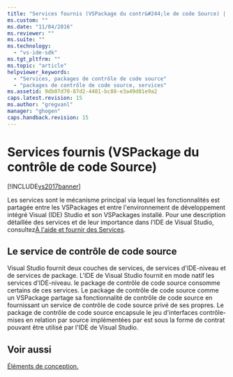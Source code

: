 ```yaml
---
title: "Services fournis (VSPackage du contr&#244;le de code Source) | Microsoft Docs"
ms.custom: ""
ms.date: "11/04/2016"
ms.reviewer: ""
ms.suite: ""
ms.technology: 
  - "vs-ide-sdk"
ms.tgt_pltfrm: ""
ms.topic: "article"
helpviewer_keywords: 
  - "Services, packages de contrôle de code source"
  - "packages de contrôle de code source, services"
ms.assetid: 9db07d70-87d2-4401-bc88-e3a49d81e9a2
caps.latest.revision: 15
ms.author: "gregvanl"
manager: "ghogen"
caps.handback.revision: 15
---
```

# Services fournis (VSPackage du contr&#244;le de code Source)
[!INCLUDE[vs2017banner](../../code-quality/includes/vs2017banner.md)]

Les services sont le mécanisme principal via lequel les fonctionnalités est partagée entre les VSPackages et entre l'environnement de développement intégré Visual \(IDE\) Studio et son VSPackages installé.  Pour une description détaillée des services et de leur importance dans l'IDE de Visual Studio, consultez[À l'aide et fournir des Services](../../extensibility/using-and-providing-services.md).  
  
## Le service de contrôle de code source  
 Visual Studio fournit deux couches de services, de services d'IDE\-niveau et de services de package.  L'IDE de Visual Studio fournit en mode natif les services d'IDE\-niveau.  le package de contrôle de code source consomme certains de ces services.  Le package de contrôle de code source comme un VSPackage partage sa fonctionnalité de contrôle de code source en fournissant un service de contrôle de code source privé de ses propres.  Le package de contrôle de code source encapsule le jeu d'interfaces contrôle\-mises en relation par source implémentées par est sous la forme de contrat pouvant être utilisé par l'IDE de Visual Studio.  
  
## Voir aussi  
 [Éléments de conception.](../../extensibility/internals/source-control-vspackage-design-elements.md)
